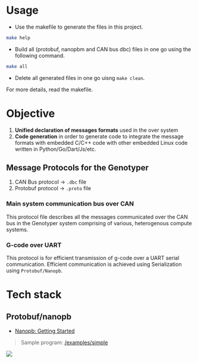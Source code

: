 # Usage
- Use the makefile to generate the files in this project. 
``` sh
make help
```

- Build all (protobuf, nanopbm and CAN bus dbc) files in one go using the following command.
``` sh
make all
```

- Delete all generated files in one go uisng `make clean`.

For more details, read the makefile.


# Objective 
1. **Unified declaration of messages formats** used in the over system
2. **Code generation** in order to generate code to integrate the message formats with embedded C/C++ code with other embedded Linux code written in Python/Go/Dart/Js/etc.

## Message Protocols for the Genotyper
1. CAN Bus protocol -> `.dbc` file
2. Protobuf protocol -> `.proto` file

### Main system communication bus over CAN
This protocol file describes all the messages communicated over the CAN bus in the Genotyper system comprising of various, heterogenous compute systems.

### G-code over UART 
This protocol is for efficient transmission of g-code over a UART serial communication. Efficient communication is achieved using Serialization using `Protobuf/Nanopb`.


# Tech stack
## Protobuf/nanopb
- [Nanopb: Getting Started](https://jpa.kapsi.fi/nanopb/docs/#getting-started)

> Sample program: [/examples/simple](https://github.com/nanopb/nanopb/tree/master/examples/simple)

![](https://jpa.kapsi.fi/nanopb/docs/generator_flow.svg)
